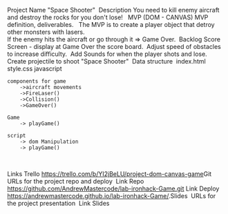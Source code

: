 Project Name
"Space Shooter"
​
Description
You need to kill enemy aircraft and destroy the rocks for you don't lose!
​
​
MVP (DOM - CANVAS)
MVP definition, deliverables.
​
​
The MVP is to create a player object that detroy other monsters with lasers.  
If the enemy hits the aircraft or go through it => Game Over.
​
​
Backlog
Score Screen - display at Game Over the score board.
​
Adjust speed of obstacles to increase difficulty.
​
Add Sounds for when the player shots and lose.
​
Create projectile to shoot "Space Shooter"
​
Data structure
​
index.html
style.css
javascript

    components for game
        ->aircraft movements
        ->FireLaser()
        ->Collision()
        ->GameOver()

    Game
        -> playGame()

    script
        -> dom Manipulation
        -> playGame()

    
​

Links
Trello
https://trello.com/b/YI2jBeLU/project-dom-canvas-game
​
Git
URLs for the project repo and deploy
​
Link Repo 
https://github.com/AndrewMastercode/lab-ironhack-Game.git
Link Deploy
https://andrewmastercode.github.io/lab-ironhack-Game/.
​
Slides
​
URLs for the project presentation
​
Link Slides